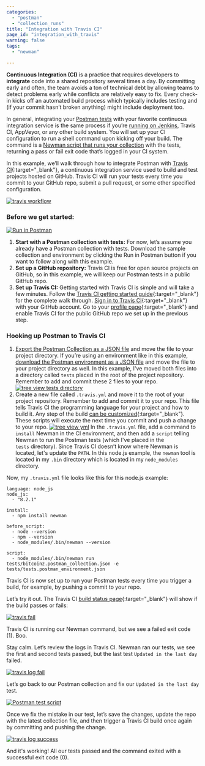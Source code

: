 ```yaml
---
categories:
  - "postman"
  - "collection_runs"
title: "Integration with Travis CI"
page_id: "integration_with_travis"
warning: false
tags:
  - "newman"

---
```


**Continuous Integration (CI)** is a practice that requires developers to **integrate** code into a shared repository several times a day. By committing early and often, the team avoids a ton of technical debt by allowing teams to detect problems early while conflicts are relatively easy to fix. Every check-in kicks off an automated build process which typically includes testing and (if your commit hasn’t broken anything) might include deployment too.

In general, integrating your [Postman tests](/docs/postman/scripts/test_scripts) with your favorite continuous integration service is the same process if you’re [running on Jenkins](/docs/postman/collection_runs/integration_with_jenkins), Travis CI, AppVeyor, or any other build system. You will set up your CI configuration to run a shell command upon kicking off your build. The command is a [Newman script that runs your collection](/docs/postman/collection_runs/command_line_integration_with_newman) with the tests, returning a pass or fail exit code that’s logged in your CI system.

In this example, we’ll walk through how to integrate Postman with [Travis CI](https://travis-ci.org/){:target="_blank"}, a continuous integration service used to build and test projects hosted on GitHub. Travis CI will run your tests every time you commit to your GitHub repo, submit a pull request, or some other specified configuration.

[![travis workflow](https://s3.amazonaws.com/postman-static-getpostman-com/postman-docs/travis_workflow.png)](https://s3.amazonaws.com/postman-static-getpostman-com/postman-docs/travis_workflow.png)

### Before we get started:

[![Run in Postman](https://run.pstmn.io/button.svg)](https://app.getpostman.com/run-collection/b79dc2835758549eed7e#?env%5Btests%5D=W3siZW5hYmxlZCI6dHJ1ZSwia2V5IjoibGFzdERheSIsInZhbHVlIjoiMjAxNy0wOC0xMFQwMDowMzo1OS45MThaIiwidHlwZSI6InRleHQifV0=)

1. **Start with a Postman collection with tests:** For now, let’s assume you already have a Postman collection with tests. Download the sample collection and environment by clicking the Run in Postman button if you want to follow along with this example.
2. **Set up a GitHub repository:** Travis CI is free for open source projects on GitHub, so in this example, we will keep our Postman tests in a public GitHub repo.
3. **Set up Travis CI:** Getting started with Travis CI is simple and will take a few minutes. Follow the [Travis CI getting started guide](https://docs.travis-ci.com/user/getting-started/){:target="_blank"} for the complete walk through. [Sign in to Travis CI](https://travis-ci.org/auth){:target="_blank"} with your GitHub account. Go to your [profile page](https://travis-ci.org/profile){:target="_blank"} and enable Travis CI for the public GitHub repo we set up in the previous step.

### Hooking up Postman to Travis CI

1. [Export the Postman Collection as a JSON file](/docs/postman/collections/data_formats#exporting-and-importing-postman-data) and move the file to your project directory. If you’re using an environment like in this example, [download the Postman environment as a JSON file](/docs/postman/environments_and_globals/manage_environments#manage-environments) and move the file to your project directory as well. In this example, I've moved both files into a directory called `tests` placed in the root of the project repository. Remember to add and commit these 2 files to your repo.
  [![tree view tests directory](https://s3.amazonaws.com/postman-static-getpostman-com/postman-docs/travis_tree.png)](https://s3.amazonaws.com/postman-static-getpostman-com/postman-docs/travis_tree.png)
2. Create a new file called `.travis.yml` and move it to the root of your project repository. Remember to add and commit it to your repo. This file tells Travis CI the programming language for your project and how to build it. Any step of the build [can be customized](https://docs.travis-ci.com/user/customizing-the-build){:target="_blank"}. These scripts will execute the next time you commit and push a change to your repo.
  [![tree view yml](https://s3.amazonaws.com/postman-static-getpostman-com/postman-docs/travis_tree_yml.png)](https://s3.amazonaws.com/postman-static-getpostman-com/postman-docs/travis_tree_yml.png)
  In the `.travis.yml` file, add a command to `install` Newman in the CI environment, and then add a `script` telling Newman to run the Postman tests (which I've placed in the `tests` directory). Since Travis CI doesn’t know where Newman is located, let's update the `PATH`. In this node.js example, the `newman` tool is located in my `.bin` directory which is located in my `node_modules` directory.
  
Now, my `.travis.yml` file looks like this for this node.js example:

```
language: node_js
node_js:
  - "8.2.1"

install:
  - npm install newman

before_script:
  - node --version
  - npm --version
  - node_modules/.bin/newman --version

script:
  - node_modules/.bin/newman run tests/bitcoinz.postman_collection.json -e tests/tests.postman_environment.json
```

Travis CI is now set up to run your Postman tests every time you trigger a build, for example, by pushing a commit to your repo.

Let’s try it out. The Travis CI [build status page](https://travis-ci.org/){:target="_blank"} will show if the build passes or fails:
  
[![travis fail](https://s3.amazonaws.com/postman-static-getpostman-com/postman-docs/travis_fail.png)](https://s3.amazonaws.com/postman-static-getpostman-com/postman-docs/travis_fail.png)

Travis CI is running our Newman command, but we see a failed exit code (1). Boo.

Stay calm. Let’s review the logs in Travis CI. Newman ran our tests, we see the first and second tests passed, but the last test `Updated in the last day` failed.

[![travis log fail](https://s3.amazonaws.com/postman-static-getpostman-com/postman-docs/travis_log_fail.png)](https://s3.amazonaws.com/postman-static-getpostman-com/postman-docs/travis_log_fail.png)

Let’s go back to our Postman collection and fix our `Updated in the last day` test.

[![Postman test script](https://s3.amazonaws.com/postman-static-getpostman-com/postman-docs/WS-travis-postman-test.png)](https://s3.amazonaws.com/postman-static-getpostman-com/postman-docs/WS-travis-postman-test.png)

Once we fix the mistake in our test, let’s save the changes, update the repo with the latest collection file, and then trigger a Travis CI build once again by committing and pushing the change.  

[![travis log success](https://s3.amazonaws.com/postman-static-getpostman-com/postman-docs/travis_log_success.png)](https://s3.amazonaws.com/postman-static-getpostman-com/postman-docs/travis_log_success.png)

And it's working! All our tests passed and the command exited with a successful exit code (0).

